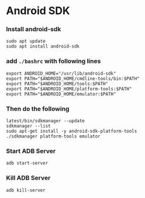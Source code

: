 # Android SDK
### Install android-sdk
```
sudo apt update
sudo apt install android-sdk
```
### add `./bashrc`  with following lines
```
export ANDROID_HOME="/usr/lib/android-sdk"
export PATH="$ANDROID_HOME/cmdline-tools/bin:$PATH"
export PATH="$ANDROID_HOME/tools:$PATH"
export PATH="$ANDROID_HOME/platform-tools:$PATH"
export PATH="$ANDROID_HOME/emulator:$PATH"
```
### Then do the following
```
latest/bin/sdkmanager --update
sdkmanager --list
sudo apt-get install -y android-sdk-platform-tools
./sdkmanager platform-tools emulator
```

### Start ADB Server
```
adb start-server
```
### Kill ADB Server
```
adb kill-server
```
